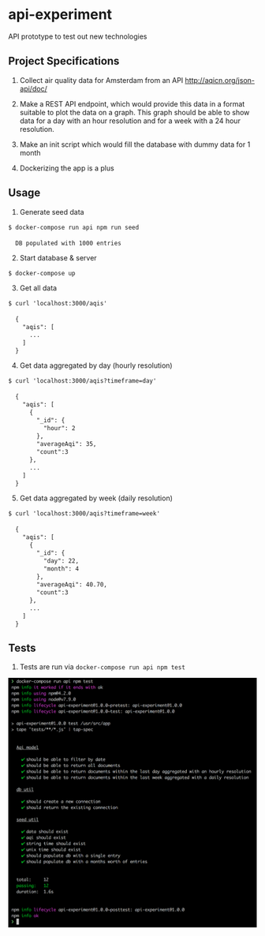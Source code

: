 # api-experiment

API prototype to test out new technologies

## Project Specifications

  1. Collect air quality data for Amsterdam from an API http://aqicn.org/json-api/doc/
  
  2. Make a REST API endpoint, which would provide this data in a format suitable to plot the data on a graph. This graph should be able to show data for a day with an hour resolution and for a week with a 24 hour resolution.

  3. Make an init script which would fill the database with dummy data for 1 month

  4. Dockerizing the app is a plus

## Usage

  1. Generate seed data
  ```
  $ docker-compose run api npm run seed
  
    DB populated with 1000 entries
  ```

  2. Start database & server
  ```
  $ docker-compose up
  ```
  
  3. Get all data
  ```
  $ curl 'localhost:3000/aqis'
  
    {
      "aqis": [
        ...
      ]
    }
  ```
    
  4. Get data aggregated by day (hourly resolution)
  ```
  $ curl 'localhost:3000/aqis?timeframe=day'
  
    {
      "aqis": [
        {
          "_id": {
            "hour": 2
          }, 
          "averageAqi": 35,
          "count":3
        },
        ...
      ]
    }
  ```
  
  5. Get data aggregated by week (daily resolution)
  ```
  $ curl 'localhost:3000/aqis?timeframe=week'
  
    {
      "aqis": [
        {
          "_id": {
            "day": 22,
            "month": 4
          }, 
          "averageAqi": 40.70,
          "count":3
        },
        ...
      ]
    }
  ```

## Tests

  1. Tests are run via `docker-compose run api npm test`
  
![alt tag](https://raw.githubusercontent.com/rjbernaldo/api-experiment/master/screenshot.png)
